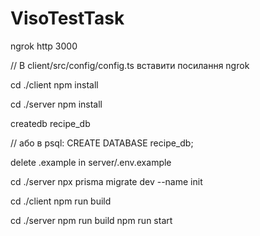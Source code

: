 # VisoTestTask

ngrok http 3000

// В client/src/config/config.ts вставити посилання ngrok

cd ./client
npm install

cd ./server
npm install

createdb recipe_db

// або в psql:
CREATE DATABASE recipe_db;

delete .example in server/.env.example

cd ./server
npx prisma migrate dev --name init

cd ./client
npm run build

cd ./server
npm run build
npm run start


